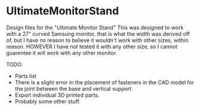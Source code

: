 # UltimateMonitorStand
Design files for the "Ultimate Monitor Stand"
This was designed to work with a 27" curved Samsung monitor, that is what the width was derived off of, but I have no reason to believe it wouldn't work with other sizes, within reason. HOWEVER I have not tested it with any other size, so I cannot guarentee it will work with any other monitor.

TODO:
- Parts list
- There is a slight error in the placement of fasteners in the CAD model for the joint between the base and vertical support.
- Export individual 3D printed parts.
- Probably some other stuff.
